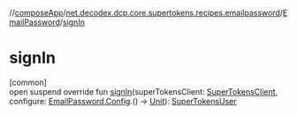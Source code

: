 //[composeApp](../../../index.md)/[net.decodex.dcp.core.supertokens.recipes.emailpassword](../index.md)/[EmailPassword](index.md)/[signIn](sign-in.md)

# signIn

[common]\
open suspend override fun [signIn](sign-in.md)(superTokensClient: [SuperTokensClient](../../net.decodex.dcp.core.supertokens/-super-tokens-client/index.md), configure: [EmailPassword.Config](-config/index.md).() -&gt; [Unit](https://kotlinlang.org/api/latest/jvm/stdlib/kotlin/-unit/index.html)): [SuperTokensUser](../../net.decodex.dcp.core.supertokens.models/-super-tokens-user/index.md)
